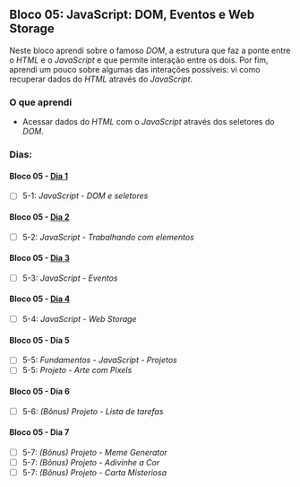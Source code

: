 ## Bloco 05: JavaScript: DOM, Eventos e Web Storage

Neste bloco aprendi sobre o famoso _DOM_, a estrutura que faz a ponte entre o _HTML_ e o _JavaScript_ e que permite interação entre os dois. Por fim, aprendi um pouco sobre algumas das interações possíveis: vi como recuperar dados do _HTML_ através do _JavaScript_.

### O que aprendi

- Acessar dados do _HTML_ com o _JavaScript_ através dos seletores do _DOM_.

### Dias:

#### Bloco 05 - [Dia 1](https://github.com/GabrielFQK/trybe-exercicios/tree/main/1-fundamentos/bloco-05/5-1)

- [ ] 5-1: _JavaScript - DOM e seletores_

#### Bloco 05 - [Dia 2](https://github.com/GabrielFQK/trybe-exercicios/tree/main/1-fundamentos/bloco-05/5-2)

- [ ] 5-2: _JavaScript - Trabalhando com elementos_

#### Bloco 05 - [Dia 3](https://github.com/GabrielFQK/trybe-exercicios/tree/main/1-fundamentos/bloco-05/5-3)

- [ ] 5-3: _JavaScript - Eventos_

#### Bloco 05 - [Dia 4](https://github.com/GabrielFQK/trybe-exercicios/tree/main/1-fundamentos/bloco-05/5-4)

- [ ] 5-4: _JavaScript - Web Storage_

#### Bloco 05 - Dia 5

- [ ] 5-5: _Fundamentos - JavaScript - Projetos_
- [ ] 5-5: _Projeto - Arte com Pixels_

#### Bloco 05 - Dia 6

- [ ] 5-6: _(Bônus) Projeto - Lista de tarefas_

#### Bloco 05 - Dia 7

- [ ] 5-7: _(Bônus) Projeto - Meme Generator_
- [ ] 5-7: _(Bônus) Projeto - Adivinhe a Cor_
- [ ] 5-7: _(Bônus) Projeto - Carta Misteriosa_
